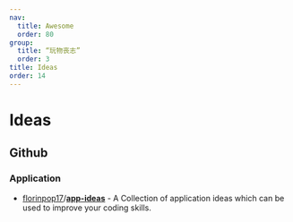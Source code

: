 ```yaml
---
nav:
  title: Awesome
  order: 80
group:
  title: “玩物丧志”
  order: 3
title: Ideas
order: 14
---
```


# Ideas

## Github

### Application

- [florinpop17](https://github.com/florinpop17)/**[app-ideas](https://github.com/florinpop17/app-ideas)** - A Collection of application ideas which can be used to improve your coding skills.

